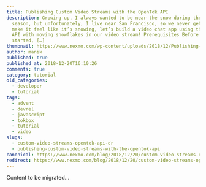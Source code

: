 ```yaml
---
title: Publishing Custom Video Streams with the OpenTok API
description: Growing up, I always wanted to be near the snow during the holiday
  season, but unfortunately, I live near San Francisco, so we never get snow. To
  make it feel like it’s snowing, let’s build a video chat app using the OpenTok
  API with moving snowflakes in our video stream! Prerequisites Before we get
  started, […]
thumbnail: https://www.nexmo.com/wp-content/uploads/2018/12/Publishing-Custom-Video-Streams-with-the-OpenTok-API.png
author: manik
published: true
published_at: 2018-12-20T16:10:26
comments: true
category: tutorial
old_categories:
  - developer
  - tutorial
tags:
  - advent
  - devrel
  - javascript
  - tokbox
  - tutorial
  - video
slugs:
  - custom-video-streams-opentok-api-dr
  - publishing-custom-video-streams-with-the-opentok-api
canonical: https://www.nexmo.com/blog/2018/12/20/custom-video-streams-opentok-api-dr
redirect: https://www.nexmo.com/blog/2018/12/20/custom-video-streams-opentok-api-dr
---
```

Content to be migrated...